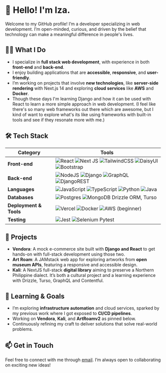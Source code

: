 # 👋 Hello! I'm Iza.

Welcome to my GitHub profile! I’m a developer specializing in web development. I’m open-minded, curious, and driven by the belief that technology can make a meaningful difference in people's lives.

## 👨‍💻 What I Do
- I specialize in **full stack web development**, with experience in both **front-end** and **back-end**.
- I enjoy building applications that are **accessible**, **responsive**, and **user-friendly**.
- I’m working on projects that involve **new technologies**, like **server-side rendering** with Next.js 14 and exploring **cloud services** like **AWS** and **Docker**.
- Though these days I'm learning Django and how it can be used with React to learn a more simple approach in web development. (I feel like there's so many web frameworks out there which are awesome, but I kind of want to explore what's its like using frameworks with built-in tools and see if they resonate more with me.)

## 🛠️ Tech Stack

| **Category**             | **Tools**                                                                                                                                                                                                                                                                                                                                                                                                                                                                                  |
|--------------------------|---------------------------------------------------------------------------------------------------------------------------------------------------------------------------------------------------------------------------------------------------------------------------------------------------------------------------------------------------------------------------------------------------------------------------------------------------------------------------------------------|
| **Front-end**            | ![React](https://img.shields.io/badge/react-%2320232a.svg?style=for-the-badge&logo=react&logoColor=%2361DAFB) ![Next JS](https://img.shields.io/badge/Next-black?style=for-the-badge&logo=next.js&logoColor=white) ![TailwindCSS](https://img.shields.io/badge/tailwindcss-%2338B2AC.svg?style=for-the-badge&logo=tailwind-css&logoColor=white) ![DaisyUI](https://img.shields.io/badge/daisyui-5A0EF8?style=for-the-badge&logo=daisyui&logoColor=white) ![Bootstrap](https://img.shields.io/badge/bootstrap-%238511FA.svg?style=for-the-badge&logo=bootstrap&logoColor=white) |
| **Back-end**             | ![NodeJS](https://img.shields.io/badge/node.js-6DA55F?style=for-the-badge&logo=node.js&logoColor=white) ![Django](https://img.shields.io/badge/django-%23092E20.svg?style=for-the-badge&logo=django&logoColor=white) ![GraphQL](https://img.shields.io/badge/-GraphQL-E10098?style=for-the-badge&logo=graphql&logoColor=white) ![DjangoREST](https://img.shields.io/badge/DJANGO-REST-ff1709?style=for-the-badge&logo=django&logoColor=white&color=ff1709&labelColor=gray)                                                                                  |
| **Languages**            | ![JavaScript](https://img.shields.io/badge/javascript-%23323330.svg?style=for-the-badge&logo=javascript&logoColor=%23F7DF1E) ![TypeScript](https://img.shields.io/badge/typescript-%23007ACC.svg?style=for-the-badge&logo=typescript&logoColor=white) ![Python](https://img.shields.io/badge/python-3670A0?style=for-the-badge&logo=python&logoColor=ffdd54) ![Java](https://img.shields.io/badge/java-%23ED8B00.svg?style=for-the-badge&logo=openjdk&logoColor=white)                                                                            |
| **Databases**            | ![Postgres](https://img.shields.io/badge/postgres-%23316192.svg?style=for-the-badge&logo=postgresql&logoColor=white) ![MongoDB](https://img.shields.io/badge/MongoDB-%234ea94b.svg?style=for-the-badge&logo=mongodb&logoColor=white) Drizzle ORM, Turso                                                                                                                                                                                                                                  |
| **Deployment & Tools**   | ![Vercel](https://img.shields.io/badge/vercel-%23000000.svg?style=for-the-badge&logo=vercel&logoColor=white) ![Docker](https://img.shields.io/badge/docker-%230db7ed.svg?style=for-the-badge&logo=docker&logoColor=white) ![AWS](https://img.shields.io/badge/AWS-%23FF9900.svg?style=for-the-badge&logo=amazon-aws&logoColor=white) (beginner)                                                                                                                                    |
| **Testing**              | ![Jest](https://img.shields.io/badge/-jest-%23C21325?style=for-the-badge&logo=jest&logoColor=white) ![Selenium](https://img.shields.io/badge/-selenium-%43B02A?style=for-the-badge&logo=selenium&logoColor=white)     Pytest                                                                                                                                                                                                                                                                     |


## 🚀 Projects
- **Vendora**: A mock e-commerce site built with **Django and React** to get hands-on with full-stack development using those two.
- **Art Roam**: A JAMstack web app for exploring artworks from **open museum APIs**, featuring a responsive and accessible design.
- **Kali**: A NextJS full-stack **digital library** aiming to preserve a Northern Philippine dialect. It’s both a cultural project and a learning experience with Drizzle, Turso, GraphQL and Contentful.

## 🌱 Learning & Goals
- I’m exploring **infrastructure automation** and cloud services, sparked by my previous work where I got exposed to **CI/CD pipelines**.
- Working on **Vendora**, **Kali**, and **ArtRoamv2** as pinned below.
- Continuously refining my craft to deliver solutions that solve real-world problems.

## 📫 Get in Touch
Feel free to connect with me through [email](iccetea478@gmail.com). I’m always open to collaborating on exciting new ideas!
